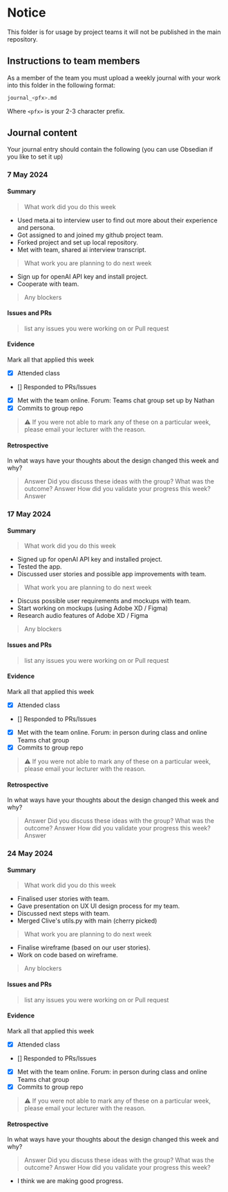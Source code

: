 # Notice
This folder is for usage by project teams it will not be published in the main repository.

## Instructions to team members
As a member of the team you must upload a weekly journal with your work into this folder in the following format:

```bash
journal_<pfx>.md
```
Where `<pfx>` is your 2-3 character prefix.

## Journal content
Your journal entry should contain the following (you can use Obsedian if you like to set it up)

### 7 May 2024
#### Summary
> What work did you do this week
- Used meta.ai to interview user to find out more about their experience and persona.
- Got assigned to and joined my github project team.
- Forked project and set up local repository.
- Met with team, shared ai interview transcript.
> What work you are planning to do next week
- Sign up for openAI API key and install project.
- Cooperate with team.
> Any blockers

#### Issues and PRs
> list any issues you were working on or Pull request

#### Evidence
Mark all that applied this week
- [x] Attended class
- [] Responded to PRs/Issues
- [x] Met with the team online. Forum: Teams chat group set up by Nathan
- [x] Commits to group repo

> :warning: If you were not able to mark any of these on a particular week, please email your lecturer with the reason.

#### Retrospective

In what ways have your thoughts about the design changed this week and why?
> Answer
Did you discuss these ideas with the group? What was the outcome?
> Answer
How did you validate your progress this week?
> Answer

### 17 May 2024
#### Summary
> What work did you do this week
- Signed up for openAI API key and installed project.
- Tested the app.
- Discussed user stories and possible app improvements with team.
> What work you are planning to do next week
- Discuss possible user requirements and mockups with team.
- Start working on mockups (using Adobe XD / Figma)
- Research audio features of Adobe XD / Figma
> Any blockers

#### Issues and PRs
> list any issues you were working on or Pull request

#### Evidence
Mark all that applied this week
- [x] Attended class
- [] Responded to PRs/Issues
- [x] Met with the team online. Forum: in person during class and online Teams chat group
- [x] Commits to group repo

> :warning: If you were not able to mark any of these on a particular week, please email your lecturer with the reason.

#### Retrospective

In what ways have your thoughts about the design changed this week and why?
> Answer
Did you discuss these ideas with the group? What was the outcome?
> Answer
How did you validate your progress this week?
> Answer

### 24 May 2024
#### Summary
> What work did you do this week
- Finalised user stories with team.
- Gave presentation on UX UI design process for my team.
- Discussed next steps with team.
- Merged Clive's utils.py with main (cherry picked)
> What work you are planning to do next week
- Finalise wireframe (based on our user stories).
- Work on code based on wireframe.
> Any blockers

#### Issues and PRs
> list any issues you were working on or Pull request

#### Evidence
Mark all that applied this week
- [x] Attended class
- [] Responded to PRs/Issues
- [x] Met with the team online. Forum: in person during class and online Teams chat group
- [x] Commits to group repo

> :warning: If you were not able to mark any of these on a particular week, please email your lecturer with the reason.

#### Retrospective

In what ways have your thoughts about the design changed this week and why?
> Answer
Did you discuss these ideas with the group? What was the outcome?
> Answer
How did you validate your progress this week?
- I think we are making good progress.
